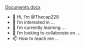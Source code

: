 [Documento.docx](https://github.com/Thecap228/Thecap228/files/10148085/Documento.docx)
- 👋 Hi, I’m @Thecap228
- 👀 I’m interested in ...
- 🌱 I’m currently learning ...
- 💞️ I’m looking to collaborate on ...
- 📫 How to reach me ...

<!---
Thecap228/Thecap228 is a ✨ special ✨ repository because its `README.md` (this file) appears on your GitHub profile.
You can click the Preview link to take a look at your changes.
--->

